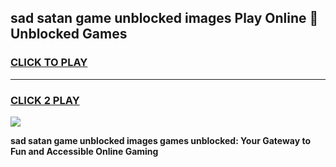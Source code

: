
## sad satan game unblocked images Play Online 👋 Unblocked Games
<h3>
<a href="https://premium.freeplayer.one?title=sad_satan_game_unblocked_images&ref=19F">CLICK TO PLAY</a></h3>
<hr>

<h3>
<a href="https://premium.freeplayer.one?title=sad_satan_game_unblocked_images&ref=19F">CLICK 2 PLAY</a>
  
</h3>

<a href="https://premium.freeplayer.one?title=sad_satan_game_unblocked_images&ref=19F"><img src="https://clearcache.store/games.png"></a>


**sad satan game unblocked images games unblocked: Your Gateway to Fun and Accessible Online Gaming**
